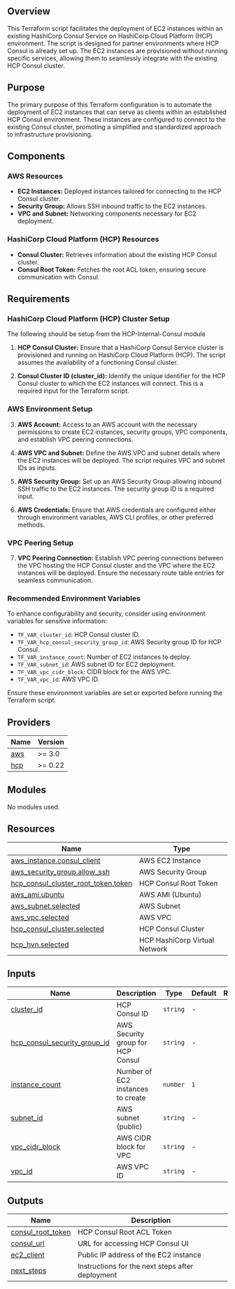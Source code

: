 ## Overview

This Terraform script facilitates the deployment of EC2 instances within an existing HashiCorp Consul Service on HashiCorp Cloud Platform (HCP) environment. The script is designed for partner environments where HCP Consul is already set up. The EC2 instances are provisioned without running specific services, allowing them to seamlessly integrate with the existing HCP Consul cluster.

## Purpose

The primary purpose of this Terraform configuration is to automate the deployment of EC2 instances that can serve as clients within an established HCP Consul environment. These instances are configured to connect to the existing Consul cluster, promoting a simplified and standardized approach to infrastructure provisioning.

## Components

### AWS Resources
- **EC2 Instances:** Deployed instances tailored for connecting to the HCP Consul cluster.
- **Security Group:** Allows SSH inbound traffic to the EC2 instances.
- **VPC and Subnet:** Networking components necessary for EC2 deployment.

### HashiCorp Cloud Platform (HCP) Resources
- **Consul Cluster:** Retrieves information about the existing HCP Consul cluster.
- **Consul Root Token:** Fetches the root ACL token, ensuring secure communication with Consul.

## Requirements

### HashiCorp Cloud Platform (HCP) Cluster Setup

The following should be setup from the HCP-Internal-Consul module

1. **HCP Consul Cluster:** Ensure that a HashiCorp Consul Service cluster is provisioned and running on HashiCorp Cloud Platform (HCP). The script assumes the availability of a functioning Consul cluster.

2. **Consul Cluster ID (cluster_id):** Identify the unique identifier for the HCP Consul cluster to which the EC2 instances will connect. This is a required input for the Terraform script.

### AWS Environment Setup

3. **AWS Account:** Access to an AWS account with the necessary permissions to create EC2 instances, security groups, VPC components, and establish VPC peering connections.

4. **AWS VPC and Subnet:** Define the AWS VPC and subnet details where the EC2 instances will be deployed. The script requires VPC and subnet IDs as inputs.

5. **AWS Security Group:** Set up an AWS Security Group allowing inbound SSH traffic to the EC2 instances. The security group ID is a required input.

6. **AWS Credentials:** Ensure that AWS credentials are configured either through environment variables, AWS CLI profiles, or other preferred methods.

### VPC Peering Setup

7. **VPC Peering Connection:** Establish VPC peering connections between the VPC hosting the HCP Consul cluster and the VPC where the EC2 instances will be deployed. Ensure the necessary route table entries for seamless communication.

### Recommended Environment Variables

To enhance configurability and security, consider using environment variables for sensitive information:

- `TF_VAR_cluster_id`: HCP Consul cluster ID.
- `TF_VAR_hcp_consul_security_group_id`: AWS Security group ID for HCP Consul.
- `TF_VAR_instance_count`: Number of EC2 instances to deploy.
- `TF_VAR_subnet_id`: AWS subnet ID for EC2 deployment.
- `TF_VAR_vpc_cidr_block`: CIDR block for the AWS VPC.
- `TF_VAR_vpc_id`: AWS VPC ID.

Ensure these environment variables are set or exported before running the Terraform script.

## Providers

| Name | Version |
|------|---------|
| <a name="provider_aws"></a> [aws](#provider\_aws) | >= 3.0 |
| <a name="provider_hcp"></a> [hcp](#provider\_hcp) | >= 0.22 |

## Modules

No modules used.

## Resources

| Name | Type |
|------|------|
| [aws_instance.consul_client](https://registry.terraform.io/providers/hashicorp/aws/latest/docs/resources/instance) | AWS EC2 Instance |
| [aws_security_group.allow_ssh](https://registry.terraform.io/providers/hashicorp/aws/latest/docs/resources/security_group) | AWS Security Group |
| [hcp_consul_cluster_root_token.token](https://registry.terraform.io/providers/hashicorp/hcp/latest/docs/resources/consul_cluster_root_token) | HCP Consul Root Token |
| [aws_ami.ubuntu](https://registry.terraform.io/providers/hashicorp/aws/latest/docs/data-sources/ami) | AWS AMI (Ubuntu) |
| [aws_subnet.selected](https://registry.terraform.io/providers/hashicorp/aws/latest/docs/data-sources/subnet) | AWS Subnet |
| [aws_vpc.selected](https://registry.terraform.io/providers/hashicorp/aws/latest/docs/data-sources/vpc) | AWS VPC |
| [hcp_consul_cluster.selected](https://registry.terraform.io/providers/hashicorp/hcp/latest/docs/data-sources/consul_cluster) | HCP Consul Cluster |
| [hcp_hvn.selected](https://registry.terraform.io/providers/hashicorp/hcp/latest/docs/data-sources/hvn) | HCP HashiCorp Virtual Network |

## Inputs

| Name | Description | Type | Default | Required |
|------|-------------|------|---------|:--------:|
| <a name="input_cluster_id"></a> [cluster\_id](#input\_cluster\_id) | HCP Consul ID | `string` | - | yes |
| <a name="input_hcp_consul_security_group_id"></a> [hcp\_consul\_security\_group\_id](#input\_hcp\_consul\_security\_group\_id) | AWS Security group for HCP Consul | `string` | - | yes |
| <a name="input_instance_count"></a> [instance\_count](#input\_instance\_count) | Number of EC2 instances to create | `number` | `1` | no |
| <a name="input_subnet_id"></a> [subnet\_id](#input\_subnet\_id) | AWS subnet (public) | `string` | - | yes |
| <a name="input_vpc_cidr_block"></a> [vpc\_cidr\_block](#input\_vpc\_cidr\_block) | AWS CIDR block for VPC | `string` | - | yes |
| <a name="input_vpc_id"></a> [vpc\_id](#input\_vpc\_id) | AWS VPC ID | `string` | - | yes |

## Outputs

| Name | Description |
|------|-------------|
| <a name="output_consul_root_token"></a> [consul\_root\_token](#output\_consul\_root\_token) | HCP Consul Root ACL Token |
| <a name="output_consul_url"></a> [consul\_url](#output\_consul\_url) | URL for accessing HCP Consul UI |
| <a name="output_ec2_client"></a> [ec2\_client](#output\_ec2\_client) | Public IP address of the EC2 instance |
| <a name="output_next_steps"></a> [next\_steps](#output\_next\_steps) | Instructions for the next steps after deployment |
